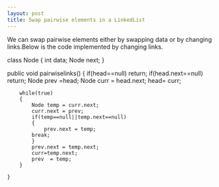 ```yaml
---
layout: post
title: Swap pairwise elements in a LinkedList
---
```



We can swap pairwise elements either by swapping data or by changing links.Below is the code implemented by changing links.

class Node
{
    int data;
    Node next;
}

public void pairwiselinks()
    {
        if(head==null)
        return;
        if(head.next==null)
        return;
        Node prev =head;
        Node curr = head.next;
        head= curr;
        
        while(true)
        {
            Node temp = curr.next;
            curr.next = prev;
            if(temp==null||temp.next==null)
            {
                prev.next = temp;
            break;
            }
            prev.next = temp.next;
            curr=temp.next;
            prev  = temp;
        }
    
    }
